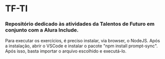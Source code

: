 # TF-TI

<h3>Repositório dedicado às atividades da Talentos de Futuro em conjunto com a Alura Include.</h3>
<p>Para executar os exercícios, é preciso instalar, via browser, o NodeJS. Após a instalação, abrir o VSCode e instalar o pacote "npm install prompt-sync". Após isso, basta importar o arquivo escolhido e executá-lo.</p>

